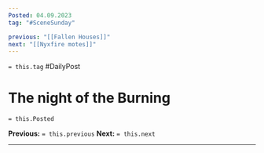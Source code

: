 ```yaml
---
Posted: 04.09.2023
tag: "#SceneSunday"

previous: "[[Fallen Houses]]"
next: "[[Nyxfire motes]]"
---
```

`= this.tag` #DailyPost 
# The night of the Burning
`= this.Posted`

**Previous:** `= this.previous`
**Next:** `= this.next`

---

